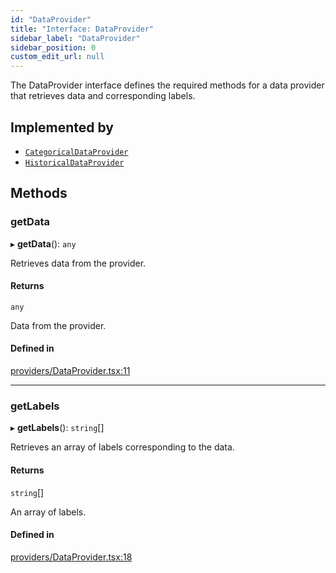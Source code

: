 ```yaml
---
id: "DataProvider"
title: "Interface: DataProvider"
sidebar_label: "DataProvider"
sidebar_position: 0
custom_edit_url: null
---
```


The DataProvider interface defines the required methods for a data provider
that retrieves data and corresponding labels.

## Implemented by

- [`CategoricalDataProvider`](../classes/CategoricalDataProvider.md)
- [`HistoricalDataProvider`](../classes/HistoricalDataProvider.md)

## Methods

### getData

▸ **getData**(): `any`

Retrieves data from the provider.

#### Returns

`any`

Data from the provider.

#### Defined in

[providers/DataProvider.tsx:11](https://github.com/boraelci/review-master/blob/62f17c8/src/providers/DataProvider.tsx#L11)

___

### getLabels

▸ **getLabels**(): `string`[]

Retrieves an array of labels corresponding to the data.

#### Returns

`string`[]

An array of labels.

#### Defined in

[providers/DataProvider.tsx:18](https://github.com/boraelci/review-master/blob/62f17c8/src/providers/DataProvider.tsx#L18)

